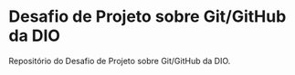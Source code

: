# Desafio de Projeto sobre Git/GitHub da DIO
Repositório do Desafio de Projeto sobre Git/GitHub da DIO.
